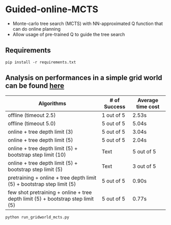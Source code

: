 # Guided-online-MCTS

- Monte-carlo tree search (MCTS) with NN-approximated Q function that can do online planning
- Allow usage of pre-trained Q to guide the tree search


## Requirements
```
pip install -r requirements.txt
```

## Analysis on performances in a simple grid world can be found [here](https://chshih2.github.io/blog/2023/02/01/MCTS-online-searching/)

| Algorithms                                                                      | # of Success  | Average time cost |
| ------------------------------------------------------------------------------- | ------------- | ----------------- |
| offline (timeout 2.5)                                                           | 1 out of 5    | 2.53s             |
| offline (timeout 5.0)                                                           | 5 out of 5    | 5.04s             |
| online + tree depth limit (3)                                                   | 5 out of 5    | 3.04s             |
| online + tree depth limit (5)                                                   | 5 out of 5    | 2.04s             |
| online + tree depth limit (5) + bootstrap step limit (10) | Text                | 5 out of 5    | 1.42s             |
| online + tree depth limit (5) + bootstrap step limit (5) | Text                 | 3 out of 5    | 3.34s             |
| pretraining + online + tree depth limit (5) + bootstrap step limit (5)          | 5 out of 5    | 0.90s             |
| few shot pretraining + online + tree depth limit (5) + bootstrap step limit (5) | 5 out of 5    | 0.77s             |


```
python run_gridworld_mcts.py
```
